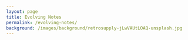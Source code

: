 ```yaml
---
layout: page
title: Evolving Notes
permalink: /evolving-notes/
background: /images/background/retrosupply-jLwVAUtLOAQ-unsplash.jpg
---
```


